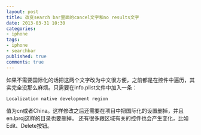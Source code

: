 ```yaml
---
layout: post
title: 改变search bar里面的cancel文字和no results文字
date: 2013-03-31 10:30
categories:
- iphone
tags:
- iphone
- searchbar
published: true
comments: true
---
```

如果不需要国际化的话把这两个文字改为中文很方便，之前都是在控件中遍历，其实完全没那么麻烦。只需要在info.plist文件中加入一条：

    Localization native development region

值为cn或者China。这样修改之后还需要在项目中把国际化的设置删掉，并且en.lproj这样的目录也要删掉。
还有很多跟区域有关的控件也会产生变化，比如Edit、Delete按钮。
